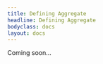 ```yaml
---
title: Defining Aggregate 
headline: Defining Aggregate
bodyclass: docs
layout: docs
---
```

<p class="coming-soon">Coming soon...</p>
